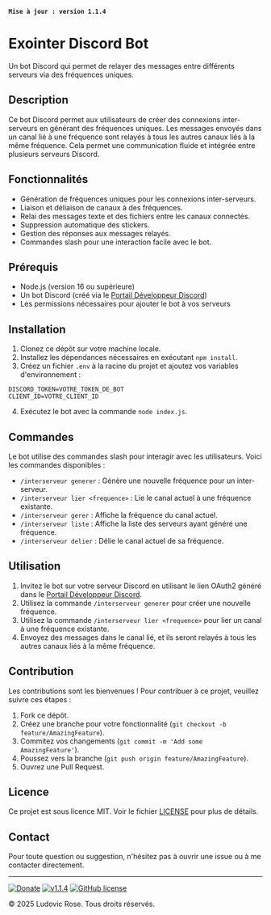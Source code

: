 **`Mise à jour : version 1.1.4`**

# Exointer Discord Bot

Un bot Discord qui permet de relayer des messages entre différents serveurs via des fréquences uniques.

## Description

Ce bot Discord permet aux utilisateurs de créer des connexions inter-serveurs en générant des fréquences uniques. Les messages envoyés dans un canal lié à une fréquence sont relayés à tous les autres canaux liés à la même fréquence. Cela permet une communication fluide et intégrée entre plusieurs serveurs Discord.

## Fonctionnalités

- Génération de fréquences uniques pour les connexions inter-serveurs.
- Liaison et déliaison de canaux à des fréquences.
- Relai des messages texte et des fichiers entre les canaux connectés.
- Suppression automatique des stickers.
- Gestion des réponses aux messages relayés.
- Commandes slash pour une interaction facile avec le bot.

## Prérequis

- Node.js (version 16 ou supérieure)
- Un bot Discord (créé via le [Portail Développeur Discord](https://discord.com/developers/applications))
- Les permissions nécessaires pour ajouter le bot à vos serveurs

## Installation

1. Clonez ce dépôt sur votre machine locale.
2. Installez les dépendances nécessaires en exécutant `npm install`.
3. Créez un fichier `.env` à la racine du projet et ajoutez vos variables d'environnement :

```plaintext
DISCORD_TOKEN=VOTRE_TOKEN_DE_BOT
CLIENT_ID=VOTRE_CLIENT_ID
```

4. Exécutez le bot avec la commande `node index.js`.

## Commandes

Le bot utilise des commandes slash pour interagir avec les utilisateurs. Voici les commandes disponibles :

- `/interserveur generer` : Génère une nouvelle fréquence pour un inter-serveur.
- `/interserveur lier <frequence>` : Lie le canal actuel à une fréquence existante.
- `/interserveur gerer` : Affiche la fréquence du canal actuel.
- `/interserveur liste` : Affiche la liste des serveurs ayant généré une fréquence.
- `/interserveur delier` : Délie le canal actuel de sa fréquence.

## Utilisation

1. Invitez le bot sur votre serveur Discord en utilisant le lien OAuth2 généré dans le [Portail Développeur Discord](https://discord.com/developers/applications).
2. Utilisez la commande `/interserveur generer` pour créer une nouvelle fréquence.
3. Utilisez la commande `/interserveur lier <frequence>` pour lier un canal à une fréquence existante.
4. Envoyez des messages dans le canal lié, et ils seront relayés à tous les autres canaux liés à la même fréquence.

## Contribution

Les contributions sont les bienvenues ! Pour contribuer à ce projet, veuillez suivre ces étapes :

1. Fork ce dépôt.
2. Créez une branche pour votre fonctionnalité (`git checkout -b feature/AmazingFeature`).
3. Commitez vos changements (`git commit -m 'Add some AmazingFeature'`).
4. Poussez vers la branche (`git push origin feature/AmazingFeature`).
5. Ouvrez une Pull Request.

## Licence

Ce projet est sous licence MIT. Voir le fichier [LICENSE](LICENSE) pour plus de détails.

## Contact

Pour toute question ou suggestion, n'hésitez pas à ouvrir une issue ou à me contacter directement.

---

[![Donate](https://img.shields.io/badge/paypal-donate-yellow.svg?style=flat)](https://www.paypal.me/nuggan85) [![v1.1.4](http://img.shields.io/badge/zip-v1.1.4-blue.svg)](https://github.com/NuggaN85/Exointer/archive/master.zip) [![GitHub license](https://img.shields.io/github/license/NuggaN85/Exointer)](https://github.com/NuggaN85/Exointer)

© 2025 Ludovic Rose. Tous droits réservés.
